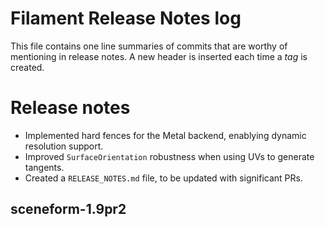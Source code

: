 # Filament Release Notes log

This file contains one line summaries of commits that are worthy of mentioning in release notes.
A new header is inserted each time a *tag* is created.


# Release notes

- Implemented hard fences for the Metal backend, enablying dynamic resolution support.
- Improved `SurfaceOrientation` robustness when using UVs to generate tangents.
- Created a `RELEASE_NOTES.md` file, to be updated with significant PRs.

## sceneform-1.9pr2
